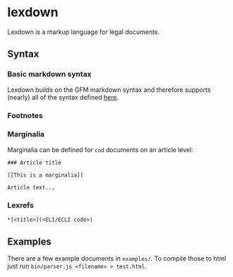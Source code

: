 # lexdown

Lexdown is a markup language for legal documents.


## Syntax

### Basic markdown syntax

Lexdown builds on the GFM markdown syntax and therefore supports (nearly) all of
the syntax defined [here](https://github.github.com/gfm/).

### Footnotes

### Marginalia

Marginalia can be defined for `cod` documents on an article level:

```
### Article title

[[This is a marginalia]]

Article text...
```

### Lexrefs

```
*[<title>](<ELI/ECLI code>)
```

## Examples

There are a few example documents in `examples/`. To compile those to html just
run `bin/parser.js <filename> > test.html`.
